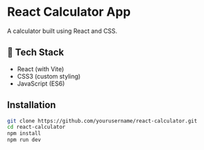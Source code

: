 # React Calculator App

A  calculator built using React and CSS.

## 🔧 Tech Stack

- React (with Vite)
- CSS3 (custom styling)
- JavaScript (ES6)

##  Installation

```bash
git clone https://github.com/yourusername/react-calculator.git
cd react-calculator
npm install
npm run dev
